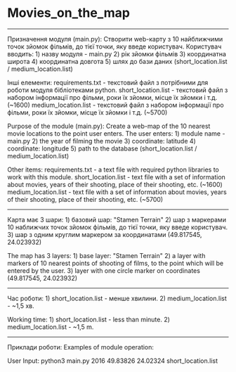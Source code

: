 # Movies_on_the_map

---------------------------------------------------------------------------------------------------------------------------------------------------

Призначення модуля (main.py):
Створити web-карту з 10 найближчими точок зйомок фільмів, до тієї точки, яку введе користувач.
Користувач вводить:
    1) назву модуля - main.py
    2) рік зйомки фільмів
    3) координатна широта
    4) координатна довгота
    5) шлях до бази даних (short_location.list / medium_location.list)

Інші елементи:
requirements.txt - текстовий файл з потрібними для роботи модуля бібліотеками python.
short_location.list - текстовий файл з набором інформації про фільми, роки їх зйомки, місце їх зйомки і т.д. (~1600)
medium_location.list - текстовий файл з набором інформації про фільми, роки їх зйомки, місце їх зйомки і т.д. (~5700)

Purpose of the module (main.py):
Create a web-map of the 10 nearest movie locations to the point user enters.
The user enters:
    1) module name - main.py
    2) the year of filming the movie
    3) coordinate: latitude
    4) coordinate: longitude
    5) path to the database (short_location.list / medium_location.list)

Other items:
requirements.txt - a text file with required python libraries to work with this module.
short_location.list - text file with a set of information about movies, years of their shooting, place of their shooting, etc. (~1600)
medium_location.list - text file with a set of information about movies, years of their shooting, place of their shooting, etc. (~5700)


---------------------------------------------------------------------------------------------------------------------------------------------------

Карта має 3 шари:
    1) базовий шар: "Stamen Terrain"
    2) шар з маркерами 10 наближчих точок зйомок фільмів, до тієї точки, яку введе користувач.
    3) шар з одним круглим маркером за координатами (49.817545, 24.023932)

The map has 3 layers:
    1) base layer: "Stamen Terrain"
    2) a layer with markers of 10 nearest points of shooting of films, to the point which will be entered by the user.
    3) layer with one circle marker on coordinates (49.817545, 24.023932)

---------------------------------------------------------------------------------------------------------------------------------------------------

Час роботи:
    1) short_location.list - менше хвилини.
    2) medium_location.list - ~1,5 хв.

Working time:
    1) short_location.list - less than minute.
    2) medium_location.list - ~1,5 m.

---------------------------------------------------------------------------------------------------------------------------------------------------

Приклади роботи:
Examples of module operation:

User Input:
python3 main.py 2016 49.83826 24.02324 short_location.list

